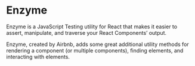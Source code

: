 Enzyme
==

Enzyme is a JavaScript Testing utility for React that makes it easier to assert, manipulate, and traverse your React Components’ output.

Enzyme, created by Airbnb, adds some great additional utility methods for rendering a component (or multiple components), finding elements, and interacting with elements.